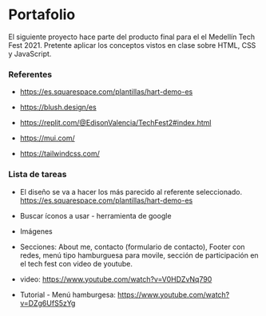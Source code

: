 # Portafolio

El siguiente proyecto hace parte del producto final para el el Medellín Tech Fest 2021. Pretente aplicar los conceptos vistos en clase sobre HTML, CSS y JavaScript.

### Referentes

- https://es.squarespace.com/plantillas/hart-demo-es

- https://blush.design/es

- https://replit.com/@EdisonValencia/TechFest2#index.html

- https://mui.com/

- https://tailwindcss.com/


### Lista de tareas

- El diseño se va a hacer los más parecido al referente seleccionado. https://es.squarespace.com/plantillas/hart-demo-es

- Buscar íconos a usar - herramienta de google

- Imágenes

- Secciones: About me, contacto (formulario de contacto), Footer con redes, menú tipo hamburguesa para movile, sección de participación en el tech fest con video de youtube.

- video: https://www.youtube.com/watch?v=V0HDZvNq790

- Tutorial - Menú hamburgesa: https://www.youtube.com/watch?v=DZg6UfS5zYg
